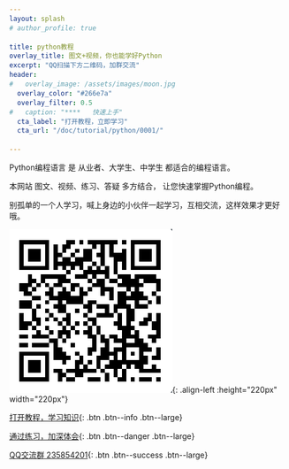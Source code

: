 ```yaml
---
layout: splash
# author_profile: true

title: python教程
overlay_title: 图文+视频，你也能学好Python
excerpt: "QQ扫描下方二维码，加群交流"
header:
#   overlay_image: /assets/images/moon.jpg
  overlay_color: "#266e7a"
  overlay_filter: 0.5
#   caption: "****   快速上手"
  cta_label: "打开教程，立即学习"
  cta_url: "/doc/tutorial/python/0001/"

---
```


Python编程语言 是 从业者、大学生、中学生 都适合的编程语言。

本网站 图文、视频、练习、答疑 多方结合， 让您快速掌握Python编程。

别孤单的一个人学习，喊上身边的小伙伴一起学习，互相交流，这样效果才更好哦。


![QQ群](/assets/images/qqgroup2.png){: .align-left :height="220px" width="220px"}


[打开教程，学习知识](/doc/tutorial/python/0001/){: .btn .btn--info .btn--large}

[通过练习，加深体会](/doc/prac/python/0001/){: .btn .btn--danger .btn--large}

[QQ交流群 235854201](/doc/aboutforum){: .btn .btn--success .btn--large}

<!-- <a href="/doc/tutorial/python/home/" class="btn btn--info .btn--x-large">
打开教程，学习知识</a>

<a href="/doc/prac/python/0001/" class="btn btn--danger .btn--x-large">
通过练习，加深体会</a>

<a href="/doc/aboutforum" class="btn btn--success .btn--x-large">
进入论坛，交流解惑</a> -->

